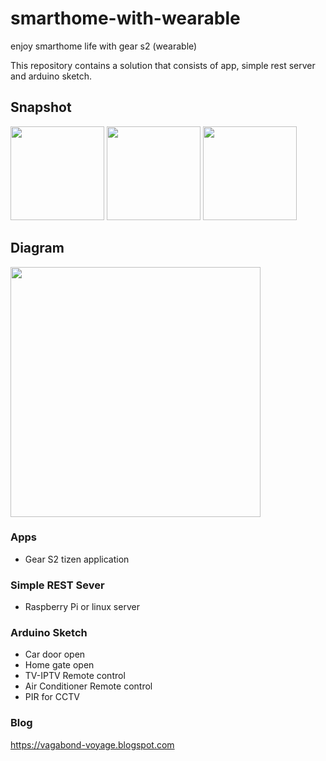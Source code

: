 # smarthome-with-wearable
enjoy smarthome life with gear s2 (wearable)

This repository contains a solution that consists of app, simple rest server and arduino sketch.

## Snapshot
<img src="https://2.bp.blogspot.com/-6YEoDDk9ykQ/Vw8auV-5s7I/AAAAAAAA5qs/6aXwJtJWDAYtIfZCVSbCamhSVUUYf1qsgCLcB/s320/20160414_131623.jpg" width="150">
<img src="https://1.bp.blogspot.com/-I61h-JMcd3Q/Vw8auYZng7I/AAAAAAAA5qo/9-rybZErsNMFDBlxF-9TJgdbws3tKXUSQCLcB/s320/20160414_131634.jpg" width="150">
<img src="https://4.bp.blogspot.com/-2QrhoW7wAcI/Vw8auRcLxnI/AAAAAAAA5qk/VQR_l5TM9Y4ienWsuhq_h1tPxSnY_bw_gCLcB/s320/20160414_131654.jpg" width="150">

## Diagram
<img src="https://2.bp.blogspot.com/-YcVj8HXtzHg/VxXMPectWdI/AAAAAAAA590/rvCxaCLyRbQWo-KHsQ9LbMqnpvXR-LSegCLcB/s400/diagram.png" width="400">

### Apps
* Gear S2 tizen application

### Simple REST Sever
* Raspberry Pi or linux server

### Arduino Sketch
* Car door open
* Home gate open
* TV-IPTV Remote control
* Air Conditioner Remote control
* PIR for CCTV

### Blog
https://vagabond-voyage.blogspot.com
